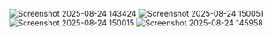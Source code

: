
![Screenshot 2025-08-24 143424](https://github.com/user-attachments/assets/44c8fd8c-e1e5-4ca2-a18d-7780a77a8fca)
![Screenshot 2025-08-24 150051](https://github.com/user-attachments/assets/432d82ba-92c7-4eca-8f4d-d8b746d8c2d7)
![Screenshot 2025-08-24 150015](https://github.com/user-attachments/assets/6ce74603-e6aa-4880-b05e-276f31308d72)
![Screenshot 2025-08-24 145958](https://github.com/user-attachments/assets/81f3dd90-83fb-4aec-80ab-890f8c8964d4)
